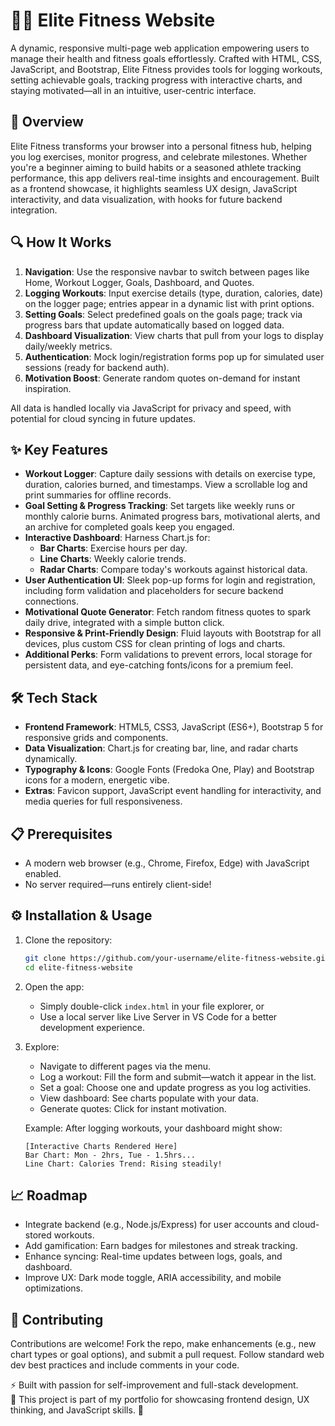# 🏋️‍♂️ Elite Fitness Website

A dynamic, responsive multi-page web application empowering users to manage their health and fitness goals effortlessly. Crafted with HTML, CSS, JavaScript, and Bootstrap, Elite Fitness provides tools for logging workouts, setting achievable goals, tracking progress with interactive charts, and staying motivated—all in an intuitive, user-centric interface.

## 🚀 Overview

Elite Fitness transforms your browser into a personal fitness hub, helping you log exercises, monitor progress, and celebrate milestones. Whether you're a beginner aiming to build habits or a seasoned athlete tracking performance, this app delivers real-time insights and encouragement. Built as a frontend showcase, it highlights seamless UX design, JavaScript interactivity, and data visualization, with hooks for future backend integration.

## 🔍 How It Works

1. **Navigation**: Use the responsive navbar to switch between pages like Home, Workout Logger, Goals, Dashboard, and Quotes.
2. **Logging Workouts**: Input exercise details (type, duration, calories, date) on the logger page; entries appear in a dynamic list with print options.
3. **Setting Goals**: Select predefined goals on the goals page; track via progress bars that update automatically based on logged data.
4. **Dashboard Visualization**: View charts that pull from your logs to display daily/weekly metrics.
5. **Authentication**: Mock login/registration forms pop up for simulated user sessions (ready for backend auth).
6. **Motivation Boost**: Generate random quotes on-demand for instant inspiration.

All data is handled locally via JavaScript for privacy and speed, with potential for cloud syncing in future updates.

## ✨ Key Features

- **Workout Logger**: Capture daily sessions with details on exercise type, duration, calories burned, and timestamps. View a scrollable log and print summaries for offline records.
- **Goal Setting & Progress Tracking**: Set targets like weekly runs or monthly calorie burns. Animated progress bars, motivational alerts, and an archive for completed goals keep you engaged.
- **Interactive Dashboard**: Harness Chart.js for:
  - **Bar Charts**: Exercise hours per day.
  - **Line Charts**: Weekly calorie trends.
  - **Radar Charts**: Compare today's workouts against historical data.
- **User Authentication UI**: Sleek pop-up forms for login and registration, including form validation and placeholders for secure backend connections.
- **Motivational Quote Generator**: Fetch random fitness quotes to spark daily drive, integrated with a simple button click.
- **Responsive & Print-Friendly Design**: Fluid layouts with Bootstrap for all devices, plus custom CSS for clean printing of logs and charts.
- **Additional Perks**: Form validations to prevent errors, local storage for persistent data, and eye-catching fonts/icons for a premium feel.

## 🛠️ Tech Stack

- **Frontend Framework**: HTML5, CSS3, JavaScript (ES6+), Bootstrap 5 for responsive grids and components.
- **Data Visualization**: Chart.js for creating bar, line, and radar charts dynamically.
- **Typography & Icons**: Google Fonts (Fredoka One, Play) and Bootstrap icons for a modern, energetic vibe.
- **Extras**: Favicon support, JavaScript event handling for interactivity, and media queries for full responsiveness.

## 📋 Prerequisites

- A modern web browser (e.g., Chrome, Firefox, Edge) with JavaScript enabled.
- No server required—runs entirely client-side!

## ⚙️ Installation & Usage

1. Clone the repository:
   ```bash
   git clone https://github.com/your-username/elite-fitness-website.git
   cd elite-fitness-website
   ```

2. Open the app:
   - Simply double-click `index.html` in your file explorer, or
   - Use a local server like Live Server in VS Code for a better development experience.

3. Explore:
   - Navigate to different pages via the menu.
   - Log a workout: Fill the form and submit—watch it appear in the list.
   - Set a goal: Choose one and update progress as you log activities.
   - View dashboard: See charts populate with your data.
   - Generate quotes: Click for instant motivation.

   Example: After logging workouts, your dashboard might show:
   ```
   [Interactive Charts Rendered Here]
   Bar Chart: Mon - 2hrs, Tue - 1.5hrs...
   Line Chart: Calories Trend: Rising steadily!
   ```

## 📈 Roadmap

- Integrate backend (e.g., Node.js/Express) for user accounts and cloud-stored workouts.
- Add gamification: Earn badges for milestones and streak tracking.
- Enhance syncing: Real-time updates between logs, goals, and dashboard.
- Improve UX: Dark mode toggle, ARIA accessibility, and mobile optimizations.

## 🤝 Contributing

Contributions are welcome! Fork the repo, make enhancements (e.g., new chart types or goal options), and submit a pull request. Follow standard web dev best practices and include comments in your code.

⚡ Built with passion for self-improvement and full-stack development.  
🎯 This project is part of my portfolio for showcasing frontend design, UX thinking, and JavaScript skills. 🚀
